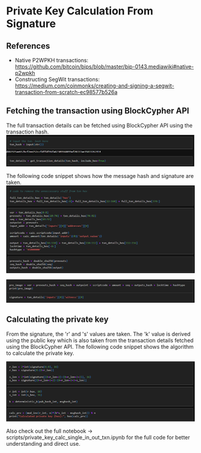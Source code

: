 # Private Key Calculation From Signature

## References 
* Native P2WPKH transactions: https://github.com/bitcoin/bips/blob/master/bip-0143.mediawiki#native-p2wpkh
* Constructing SegWit transactions: https://medium.com/coinmonks/creating-and-signing-a-segwit-transaction-from-scratch-ec98577b526a

## Fetching the transaction using BlockCypher API 

The full transaction details can be fetched using BlockCypher API using the transaction hash. 
![script_snippet_1](https://github.com/Sreehari-BGK/DIY_Wallets_Vulnerabilities_SeedSigner/blob/main/scripts/snippet-images/script_snippet_1.png)

The following code snippet shows how the message hash and signature are taken.
![script_snippet_3](https://github.com/Sreehari-BGK/DIY_Wallets_Vulnerabilities_SeedSigner/blob/main/scripts/snippet-images/script_snippet_3.png)


![script_snippet_2](https://github.com/Sreehari-BGK/DIY_Wallets_Vulnerabilities_SeedSigner/blob/main/scripts/snippet-images/script_snippet_2.png)

## Calculating the private key

From the signature, the 'r' and 's' values are taken. The 'k' value is derived using the public key which is also taken from the transaction details fetched using the BlockCypher API. The following code snippet shows the algorithm to calculate the private key. 

![script_snippet_4](https://github.com/Sreehari-BGK/DIY_Wallets_Vulnerabilities_SeedSigner/blob/main/scripts/snippet-images/script_snippet_4.png)

Also check out the full notebook -> scripts/private_key_calc_single_in_out_txn.ipynb for the full code for better understanding and direct use. 





